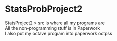 # StatsProbProject2
StatsProject2 > src is where all my programs are <br>
All the non-programming stuff is in Paperwork <br>
I also put my octave program into paperwork octpss
